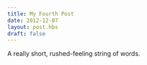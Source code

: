 ```yaml
---
title: My Fourth Post
date: 2012-12-07
layout: post.hbs
draft: false
---
```


A really short, rushed-feeling string of words.
